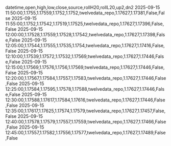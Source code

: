 datetime,open,high,low,close,source,rollH20,rollL20,up2,dn2
2025-09-15 11:50:00,1.1755,1.17559,1.1752,1.1752,twelvedata_repo,1.17627,1.17381,False,False
2025-09-15 11:55:00,1.1752,1.17542,1.17519,1.17525,twelvedata_repo,1.17627,1.17396,False,False
2025-09-15 12:00:00,1.17528,1.17559,1.17528,1.17542,twelvedata_repo,1.17627,1.17398,False,False
2025-09-15 12:05:00,1.17544,1.17555,1.17535,1.1754,twelvedata_repo,1.17627,1.17416,False,False
2025-09-15 12:10:00,1.17539,1.17572,1.17532,1.17569,twelvedata_repo,1.17627,1.17446,False,False
2025-09-15 12:15:00,1.17569,1.17576,1.1756,1.17569,twelvedata_repo,1.17627,1.17446,False,False
2025-09-15 12:20:00,1.17567,1.17584,1.17557,1.17583,twelvedata_repo,1.17627,1.17446,False,False
2025-09-15 12:25:00,1.17584,1.17595,1.17578,1.17588,twelvedata_repo,1.17627,1.17446,False,False
2025-09-15 12:30:00,1.17588,1.17617,1.17584,1.17616,twelvedata_repo,1.17627,1.17446,False,False
2025-09-15 12:35:00,1.17617,1.17625,1.17574,1.17579,twelvedata_repo,1.17627,1.17457,False,False
2025-09-15 12:40:00,1.17578,1.17579,1.17557,1.17559,twelvedata_repo,1.17627,1.17466,False,False
2025-09-15 12:45:00,1.17557,1.17582,1.17556,1.17577,twelvedata_repo,1.17627,1.17489,False,False
